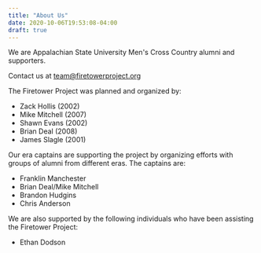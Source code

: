 ```yaml
---
title: "About Us"
date: 2020-10-06T19:53:08-04:00
draft: true
---
```

We are Appalachian State University Men's Cross Country alumni and supporters.

Contact us at [team@firetowerproject.org](mailto:team@firetowerproject.com)

The Firetower Project was planned and organized by:

* Zack Hollis (2002)
* Mike Mitchell (2007)
* Shawn Evans (2002)
* Brian Deal (2008)
* James Slagle (2001)

Our era captains are supporting the project by organizing efforts with groups of alumni from different eras. The captains are:

* Franklin Manchester
* Brian Deal/Mike Mitchell
* Brandon Hudgins
* Chris Anderson

We are also supported by the following individuals who have been assisting the Firetower Project:

* Ethan Dodson
